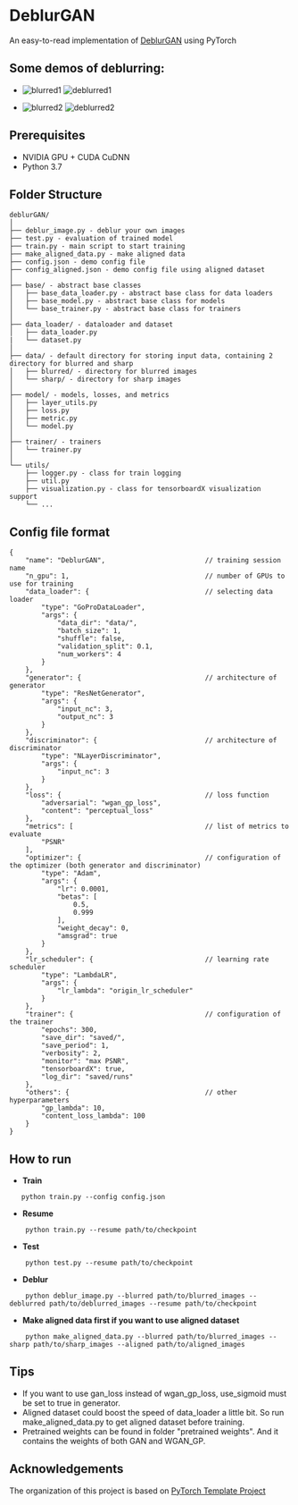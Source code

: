 # DeblurGAN

An easy-to-read implementation of [DeblurGAN](https://arxiv.org/pdf/1711.07064.pdf) using PyTorch  

## Some demos of deblurring:  
- ![blurred1](demo_pic/1.png) ![deblurred1](demo_pic/deblurred1.png)
  
- ![blurred2](demo_pic/2.png) ![deblurred2](demo_pic/deblurred2.png) 

## Prerequisites
- NVIDIA GPU + CUDA CuDNN
- Python 3.7

## Folder Structure
  ```
  deblurGAN/
  │
  ├── deblur_image.py - deblur your own images
  ├── test.py - evaluation of trained model
  ├── train.py - main script to start training
  ├── make_aligned_data.py - make aligned data
  ├── config.json - demo config file
  ├── config_aligned.json - demo config file using aligned dataset
  │
  ├── base/ - abstract base classes
  │   ├── base_data_loader.py - abstract base class for data loaders
  │   ├── base_model.py - abstract base class for models
  │   └── base_trainer.py - abstract base class for trainers
  │
  ├── data_loader/ - dataloader and dataset
  │   ├── data_loader.py
  |   └── dataset.py 
  │
  ├── data/ - default directory for storing input data, containing 2 directory for blurred and sharp
  │   ├── blurred/ - directory for blurred images
  │   └── sharp/ - directory for sharp images
  │
  ├── model/ - models, losses, and metrics
  │   ├── layer_utils.py
  │   ├── loss.py
  │   ├── metric.py
  │   └── model.py
  │
  ├── trainer/ - trainers
  │   └── trainer.py
  │
  └── utils/
      ├── logger.py - class for train logging
      ├── util.py
      ├── visualization.py - class for tensorboardX visualization support
      └── ...
  ```

## Config file format
```
{
    "name": "DeblurGAN",                         // training session name
    "n_gpu": 1,                                  // number of GPUs to use for training
    "data_loader": {                             // selecting data loader
        "type": "GoProDataLoader",
        "args": {
            "data_dir": "data/",
            "batch_size": 1,
            "shuffle": false,
            "validation_split": 0.1,
            "num_workers": 4
        }
    },
    "generator": {                               // architecture of generator
        "type": "ResNetGenerator",
        "args": {
            "input_nc": 3,
            "output_nc": 3
        }
    },
    "discriminator": {                           // architecture of discriminator
        "type": "NLayerDiscriminator",
        "args": {
            "input_nc": 3
        }
    },
    "loss": {                                    // loss function
        "adversarial": "wgan_gp_loss",
        "content": "perceptual_loss"
    },
    "metrics": [                                 // list of metrics to evaluate 
        "PSNR"
    ],
    "optimizer": {                               // configuration of the optimizer (both generator and discriminator)
        "type": "Adam",
        "args": {
            "lr": 0.0001,
            "betas": [
                0.5,
                0.999
            ],
            "weight_decay": 0,
            "amsgrad": true
        }
    },
    "lr_scheduler": {                            // learning rate scheduler
        "type": "LambdaLR",
        "args": {
            "lr_lambda": "origin_lr_scheduler"
        }
    },
    "trainer": {                                 // configuration of the trainer
        "epochs": 300,
        "save_dir": "saved/",
        "save_period": 1,
        "verbosity": 2,
        "monitor": "max PSNR",
        "tensorboardX": true,
        "log_dir": "saved/runs"
    },
    "others": {                                  // other hyperparameters
        "gp_lambda": 10,
        "content_loss_lambda": 100
    }
}
```

## How to run
* **Train**
 ```
    python train.py --config config.json
 ```
 
* **Resume**
```
    python train.py --resume path/to/checkpoint
```

* **Test**
```
    python test.py --resume path/to/checkpoint
```

* **Deblur**
```
    python deblur_image.py --blurred path/to/blurred_images --deblurred path/to/deblurred_images --resume path/to/checkpoint
```

* **Make aligned data first if you want to use aligned dataset**
```
    python make_aligned_data.py --blurred path/to/blurred_images --sharp path/to/sharp_images --aligned path/to/aligned_images
```

## Tips
- If you want to use gan_loss instead of wgan_gp_loss, use_sigmoid must be set to true in generator.
- Aligned dataset could boost the speed of data_loader a little bit. So run make_aligned_data.py to get aligned dataset before training.
- Pretrained weights can be found in folder "pretrained weights". And it contains the weights of both GAN and WGAN_GP.


## Acknowledgements
The organization of this project is based on [PyTorch Template Project](https://github.com/victoresque/pytorch-template)